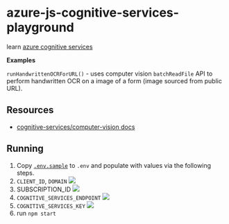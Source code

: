 # azure-js-cognitive-services-playground

learn [azure cognitive services](https://docs.microsoft.com/en-us/azure/cognitive-services/)

**Examples**

`runHandwrittenOCRForURL()` - uses computer vision `batchReadFile` API to perform handwritten OCR on a image of a form (image sourced from public URL).

## Resources

- [cognitive-services/computer-vision docs](https://docs.microsoft.com/en-us/azure/cognitive-services/computer-vision/)

## Running

1. Copy [`.env.sample`](.env.sample) to `.env` and populate with values via the following steps.
1. `CLIENT_ID`, `DOMAIN`
    ![](https://www.evernote.com/l/AAExoADr6tVHoLj4lOD_58FCSWmWAelxCrMB/image.png)
1. SUBSCRIPTION_ID
    ![](https://www.evernote.com/l/AAGdlioOXwpHEoGofH2nL-PJAIIOWlkvoiQB/image.png)
1. `COGNITIVE_SERVICES_ENDPOINT`
    ![](https://www.evernote.com/l/AAETKioZuRpHD48_sa7nDTP5A-5zla0Oew0B/image.png)
1. `COGNITIVE_SERVICES_KEY`
    ![](https://www.evernote.com/l/AAHdTNN4abtGmq5ZKgwh2vD6uOURbM6mhHwB/image.png)
1. run `npm start`


